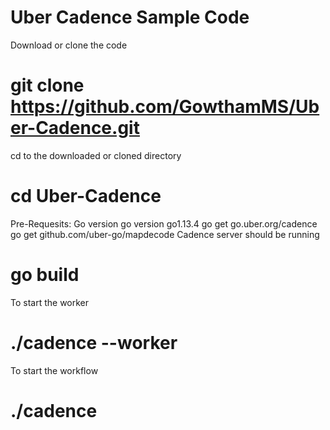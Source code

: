# Uber Cadence Sample Code

Download or clone the code
# git clone https://github.com/GowthamMS/Uber-Cadence.git

cd to the downloaded or cloned directory
# cd Uber-Cadence

Pre-Requesits:
  Go version go version go1.13.4
  go get go.uber.org/cadence
  go get github.com/uber-go/mapdecode
  Cadence server should be running

# go build

To start the worker
# ./cadence --worker

To start the workflow
# ./cadence
